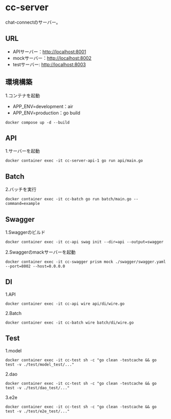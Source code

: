 # cc-server
chat-connectのサーバー。

## URL
- APIサーバー：[http://localhost:8001]()
- mockサーバー：[http://localhost:8002]()
- testサーバー: [http://localhost:8003]()

## 環境構築
1.コンテナを起動
- APP_ENV=development：air
- APP_ENV=production：go build
```
docker compose up -d --build
```
## API
1.サーバーを起動
```
docker container exec -it cc-server-api-1 go run api/main.go
```

## Batch
2.バッチを実行
```
docker container exec -it cc-batch go run batch/main.go --command=example
```

## Swagger
1.Swaggerのビルド
```
docker container exec -it cc-api swag init --dir=api --output=swagger
```
2.Swaggerのmackサーバーを起動
```
docker container exec -it cc-swagger prism mock ./swagger/swagger.yaml --port=8002 --host=0.0.0.0
```

## DI
1.API
```
docker container exec -it cc-api wire api/di/wire.go
```

2.Batch
```
docker container exec -it cc-batch wire batch/di/wire.go
```

## Test
1.model
```
docker container exec -it cc-test sh -c "go clean -testcache && go test -v ./test/model_test/..."
```
2.dao
```
docker container exec -it cc-test sh -c "go clean -testcache && go test -v ./test/dao_test/..."
```
3.e2e
```
docker container exec -it cc-test sh -c "go clean -testcache && go test -v ./test/e2e_test/..."
```
